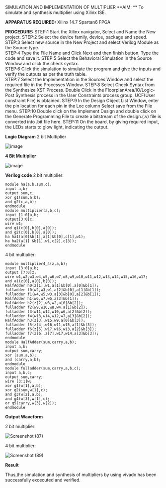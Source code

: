 SIMULATION AND IMPLEMENTATION OF MULTIPLIER
**AIM: **
 To simulate and synthesis multiplier using Xilinx ISE.

**APPARATUS REQUIRED:**
Xilinx 14.7
Spartan6 FPGA
  
**PROCEDURE:**
STEP:1  Start  the Xilinx navigator, Select and Name the New project.
STEP:2  Select the device family, device, package and speed.       
STEP:3  Select new source in the New Project and select Verilog Module as the Source type.                       
STEP:4  Type the File Name and Click Next and then finish button. Type the code and save it.
STEP:5  Select the Behavioral Simulation in the Source Window and click the check syntax.                       
STEP:6  Click the simulation to simulate the program and  give the inputs and verify the outputs as per the truth table.               
STEP:7  Select the Implementation in the Sources Window and select the required file in the Processes Window.
STEP:8  Select Check Syntax from the Synthesize  XST Process. Double Click in the  FloorplanArea/IO/Logic-Post Synthesis process in the User Constraints process group. UCF(User constraint File) is obtained. 
STEP:9  In the Design Object List Window, enter the pin location for each pin in the Loc column Select save from the File menu.
STEP:10 Double click on the Implement Design and double click on the Generate Programming File to create a bitstream of the design.(.v) file is converted into .bit file here.
STEP:11  On the board, by giving required input, the LEDs starts to glow light, indicating the output.

**Logic Diagram**
2 bit Multiplier

![image](https://github.com/navaneethans/VLSI-LAB-EXP-3/assets/6987778/7713750f-65e6-41c0-8082-5005eac4031c)

**4 Bit Multiplier**

![image](https://github.com/navaneethans/VLSI-LAB-EXP-3/assets/6987778/d95215dd-8cf1-4e08-93cc-96adfdd7fbdc)


**Verilog code**
2 bit multiplier:

```
module ha(a,b,sum,c);
input a,b;
output sum,c;
xor g1(sum,a,b);
and g2(c,a,b);
endmodule
module multiplier(a,b,c);
input [1:0]a,b;
output[3:0]c;
wire w1;
and g1(c[0],b[0],a[0]);
and g2(c[0],b[0],a[0]);
ha ha1(a[0]&b[1],a[1]&b[0],c[1],w1);
ha ha2(a[1] &b[1],w1,c[2],c[3]);
endmodule
```

4 bit multiplier:

```
module multiplier4_4(z,a,b);
input [3:0]a,b;
output [7:0]z;
wire w1,w2,w3,w4,w5,w6,w7,w8,w9,w10,w11,w12,w13,w14,w15,w16,w17;
and a1(z[0],a[0],b[0]);
HalfAdder h0(z[1],w1,a[1]&b[0],a[0]&b[1]);
fulladder f0(w2,w3,w1,a[2]&b[0],a[1]&b[1]);
fulladder f1(w4,w5,w3,a[3]&b[0],a[2]&b[1]);
HalfAdder h1(w6,w7,w5,a[3]&b[1]);
HalfAdder h2(z[2],w8,w2,a[0]&b[2]);
fulladder f2(w9,w10,w8,w4,a[1]&b[2]);
fulladder f3(w11,w12,w10,w6,a[2]&b[2]);
fulladder f4(w13,w14,w12,w7,a[3]&b[2]);
HalfAdder h3(z[3],w15,w9,a[0]&b[3]);
fulladder f5(z[4],w16,w11,w15,a[1]&b[3]);
fulladder f6(z[5],w17,w16,w13,a[2]&b[3]);
fulladder f7(z[6],z[7],w17,w14,a[3]&b[3]);
endmodule
module HalfAdder(sum,carry,a,b);
input a,b;
output sum,carry;
xor (sum,a,b);
and (carry,a,b);
endmodule
module fulladder(sum,carry,a,b,c);
input a,b,c;
output sum,carry;
wire [3:1]w;
xor g1(w[1],a,b);
xor g2(sum,w[1],c);
and g3(w[2],a,b);
and g4(w[3],w[1],c);
or g5(carry,w[3],w[2]);
endmodule
```



**Output Waveform**


2 bit multiplier:

![Screenshot (87)](https://github.com/porkodivasu/VLSI-LAB-EXP-3/assets/160757120/8da705ff-42aa-4c1c-bd9d-a6765d051ce7)

4 bit multiplier:

![Screenshot (89)](https://github.com/porkodivasu/VLSI-LAB-EXP-3/assets/160757120/46bbf351-4150-40b4-8ef2-a754e49a4a36)



**Result**

Thus,the simulation and synthesis of multipliers by using vivado has been successfully excecuted and verified.


